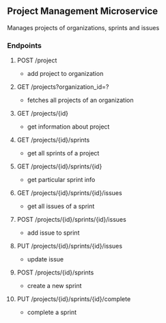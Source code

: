 ## Project Management Microservice

Manages projects of organizations, sprints and issues

### Endpoints
1. POST /project
    - add project to organization

2. GET /projects?organization_id=?
    - fetches all projects of an organization

3. GET /projects/{id}
    - get information about project

4. GET /projects/{id}/sprints
    - get all sprints of a project

5. GET /projects/{id}/sprints/{id}
    - get particular sprint info

6. GET /projects/{id}/sprints/{id}/issues
    - get all issues of a sprint

7. POST /projects/{id}/sprints/{id}/issues
    - add issue to sprint

8. PUT /projects/{id}/sprints/{id}/issues
    - update issue

9. POST /projects/{id}/sprints
    - create a new sprint

10. PUT /projects/{id}/sprints/{id}/complete
    - complete a sprint